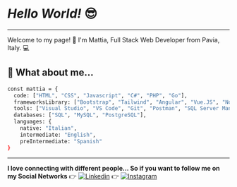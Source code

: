 # *Hello World!* 😎
***
Welcome to my page! 🚀
I'm Mattia, Full Stack Web Developer from Pavia, Italy. 💻

## 🤔 What about me...

```sh
const mattia = {
  code: ["HTML", "CSS", "Javascript", "C#", "PHP", "Go"],
  frameworksLibrary: ["Bootstrap", "Tailwind", "Angular", "Vue.JS", "Node.JS", ".NET", "ASP.NET" "Laravel"],
  tools: ["Visual Studio", "VS Code", "Git", "Postman", "SQL Server Management Studio", "Canva", ".Net CLI", "Office"],
  databases: ["SQL", "MySQL", "PostgreSQL"],
  languages: {
    native: "Italian",
    intermediate: "English",
    preIntermediate: "Spanish"
}
```

***
**I love connecting with different people... So if you want to follow me on my Social Networks**
👉 [![Linkedin](https://imgur.com/OQUXwNp)](www.linkedin.com/in/mattia-carcione-developer)
👉 [![Instagram](https://imgur.com/JdLvg67)](https://www.instagram.com/mattia.carcione/)
